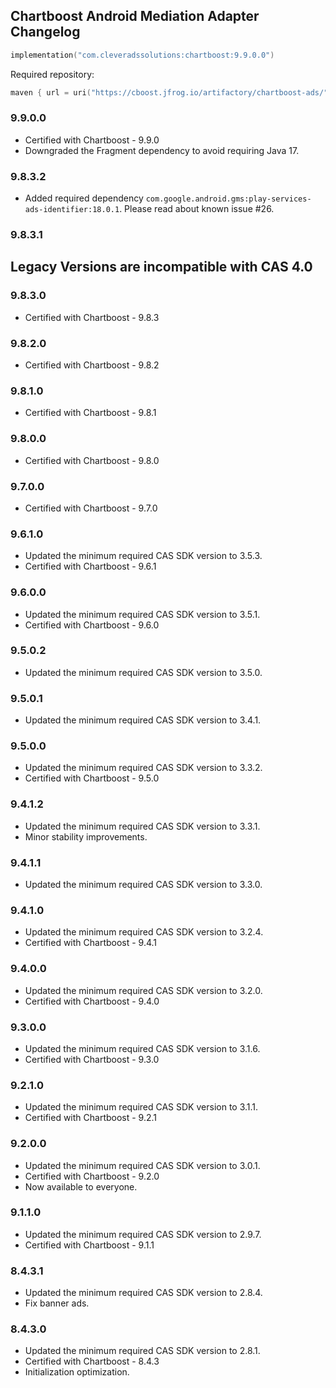 ## Chartboost Android Mediation Adapter Changelog
```kotlin
implementation("com.cleveradssolutions:chartboost:9.9.0.0")
```  
Required repository:
```kotlin
maven { url = uri("https://cboost.jfrog.io/artifactory/chartboost-ads/") }
```

### 9.9.0.0
- Certified with Chartboost - 9.9.0
- Downgraded the Fragment dependency to avoid requiring Java 17.

### 9.8.3.2
- Added required dependency `com.google.android.gms:play-services-ads-identifier:18.0.1`.
Please read about known issue #26.

### 9.8.3.1

## Legacy Versions are incompatible with CAS 4.0

### 9.8.3.0
- Certified with Chartboost - 9.8.3

### 9.8.2.0
- Certified with Chartboost - 9.8.2

### 9.8.1.0
- Certified with Chartboost - 9.8.1

### 9.8.0.0
- Certified with Chartboost - 9.8.0

### 9.7.0.0
- Certified with Chartboost - 9.7.0

### 9.6.1.0
- Updated the minimum required CAS SDK version to 3.5.3.
- Certified with Chartboost - 9.6.1

### 9.6.0.0
- Updated the minimum required CAS SDK version to 3.5.1.
- Certified with Chartboost - 9.6.0

### 9.5.0.2
- Updated the minimum required CAS SDK version to 3.5.0.

### 9.5.0.1
- Updated the minimum required CAS SDK version to 3.4.1.

### 9.5.0.0
- Updated the minimum required CAS SDK version to 3.3.2.
- Certified with Chartboost - 9.5.0

### 9.4.1.2
- Updated the minimum required CAS SDK version to 3.3.1.
- Minor stability improvements.

### 9.4.1.1
- Updated the minimum required CAS SDK version to 3.3.0.

### 9.4.1.0
- Updated the minimum required CAS SDK version to 3.2.4.
- Certified with Chartboost - 9.4.1

### 9.4.0.0
- Updated the minimum required CAS SDK version to 3.2.0.
- Certified with Chartboost - 9.4.0

### 9.3.0.0
- Updated the minimum required CAS SDK version to 3.1.6.
- Certified with Chartboost - 9.3.0

### 9.2.1.0
- Updated the minimum required CAS SDK version to 3.1.1.
- Certified with Chartboost - 9.2.1

### 9.2.0.0
- Updated the minimum required CAS SDK version to 3.0.1.
- Certified with Chartboost - 9.2.0
- Now available to everyone.

### 9.1.1.0
- Updated the minimum required CAS SDK version to 2.9.7.
- Certified with Chartboost - 9.1.1

### 8.4.3.1
- Updated the minimum required CAS SDK version to 2.8.4.
- Fix banner ads.

### 8.4.3.0
- Updated the minimum required CAS SDK version to 2.8.1.
- Certified with Chartboost - 8.4.3
- Initialization optimization.

